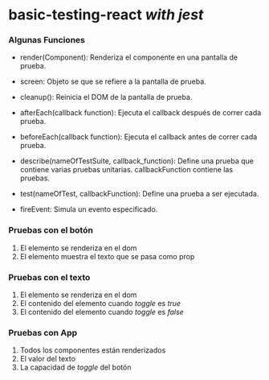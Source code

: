 # basic-testing-react _with jest_

### Algunas Funciones

- render(Component): Renderiza el componente en una pantalla de prueba.
- screen: Objeto se que se refiere a la pantalla de prueba.
- cleanup(): Reinicia el DOM de la pantalla de prueba.

- afterEach(callback function): Ejecuta el callback después de correr cada prueba.
- beforeEach(callback function): Ejecuta el callback antes de correr cada prueba.

- describe(nameOfTestSuite, callback_function): Define una prueba que contiene varias pruebas unitarias. callbackFunction contiene las pruebas.
- test(nameOfTest, callbackFunction): Define una prueba a ser ejecutada.
- fireEvent: Simula un evento especificado.

### Pruebas con el botón

1. El elemento se renderiza en el dom
2. El elemento muestra el texto que se pasa como prop

### Pruebas con el texto

1. El elemento se renderiza en el dom
2. El contenido del elemento cuando _toggle_ es _true_ 
3. El contenido del elemento cuando _toggle_ es _false_ 

### Pruebas con App
1. Todos los componentes están renderizados
2. El valor del texto
3. La capacidad de _toggle_ del botón

